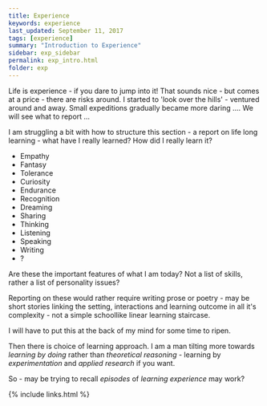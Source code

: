 ```yaml
---
title: Experience
keywords: experience
last_updated: September 11, 2017
tags: [experience]
summary: "Introduction to Experience"
sidebar: exp_sidebar
permalink: exp_intro.html
folder: exp
---
```


Life is experience - if you dare to jump into it!
That sounds nice - but comes at a price - there are risks around.
I started to 'look over the hills' - ventured around and away.
Small expeditions gradually became more daring ....
We will see what to report ...

I am struggling a bit with how to structure this section - a
report on life long learning - what have I really learned?
How did I really learn it?

* Empathy
* Fantasy
* Tolerance
* Curiosity
* Endurance
* Recognition
* Dreaming
* Sharing
* Thinking
* Listening
* Speaking
* Writing
* ?

Are these the important features of what I am today?
Not a list of skills, rather a list of personality issues?

Reporting on these would rather require writing prose or poetry -
may be short stories
linking the setting, interactions and learning outcome in all it's
complexity - not a simple schoollike linear learning staircase.

I will have to put this at the back of my mind for some time to ripen.

Then there is choice of learning approach.
I am a man tilting more towards *learning by doing* rather than *theoretical
reasoning* - learning by *experimentation* and *applied research* if you want.

So - may be trying to recall *episodes* of *learning experience* may work?



{% include links.html %}

